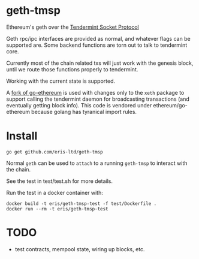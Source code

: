 # geth-tmsp
Ethereum's geth over the [Tendermint Socket Protocol](http://tendermint.com/tutorials/run-your-first-tmsp-application/)

Geth rpc/ipc interfaces are provided as normal, and whatever flags can be supported are.
Some backend functions are torn out to talk to tendermint core.

Currently most of the chain related txs will just work with the genesis block, until we route those functions properly to tendermint.

Working with the current state is supported.

A [fork of go-ethereum](https://github.com/eris-ltd/go-ethereum/tree/tmsp) is used with changes only to the `xeth` package to support calling the tendermint daemon for broadcasting transactions (and eventually getting block info). This code is vendored under ethereum/go-ethereum because golang has tyranical import rules.

# Install

```
go get github.com/eris-ltd/geth-tmsp
```

Normal `geth` can be used to `attach` to a running `geth-tmsp` to interact with the chain.

See the test in test/test.sh for more details. 

Run the test in a docker container with:

```
docker build -t eris/geth-tmsp-test -f test/Dockerfile .
docker run --rm -t eris/geth-tmsp-test
```

# TODO

- test contracts, mempool state, wiring up blocks, etc.

